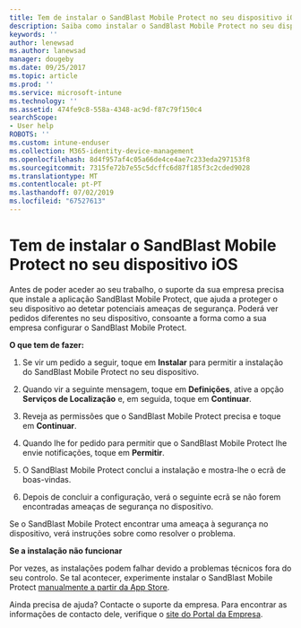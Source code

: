 ```yaml
---
title: Tem de instalar o SandBlast Mobile Protect no seu dispositivo iOS | Documentos da Microsoft
description: Saiba como instalar o SandBlast Mobile Protect no seu dispositivo iOS.
keywords: ''
author: lenewsad
ms.author: lanewsad
manager: dougeby
ms.date: 09/25/2017
ms.topic: article
ms.prod: ''
ms.service: microsoft-intune
ms.technology: ''
ms.assetid: 474fe9c8-558a-4348-ac9d-f87c79f150c4
searchScope:
- User help
ROBOTS: ''
ms.custom: intune-enduser
ms.collection: M365-identity-device-management
ms.openlocfilehash: 8d4f957af4c05a66de4ce4ae7c233eda297153f8
ms.sourcegitcommit: 7315fe72b7e55c5dcffc6d87f185f3c2cded9028
ms.translationtype: MT
ms.contentlocale: pt-PT
ms.lasthandoff: 07/02/2019
ms.locfileid: "67527613"
---
```

# <a name="you-need-to-install-sandblast-mobile-protect-on-your-ios-device"></a>Tem de instalar o SandBlast Mobile Protect no seu dispositivo iOS

Antes de poder aceder ao seu trabalho, o suporte da sua empresa precisa que instale a aplicação SandBlast Mobile Protect, que ajuda a proteger o seu dispositivo ao detetar potenciais ameaças de segurança. Poderá ver pedidos diferentes no seu dispositivo, consoante a forma como a sua empresa configurar o SandBlast Mobile Protect.

**O que tem de fazer:**

1. Se vir um pedido a seguir, toque em **Instalar** para permitir a instalação do SandBlast Mobile Protect no seu dispositivo.

2. Quando vir a seguinte mensagem, toque em **Definições**, ative a opção **Serviços de Localização** e, em seguida, toque em **Continuar**.

3. Reveja as permissões que o SandBlast Mobile Protect precisa e toque em **Continuar**.

4. Quando lhe for pedido para permitir que o SandBlast Mobile Protect lhe envie notificações, toque em **Permitir**.

5. O SandBlast Mobile Protect conclui a instalação e mostra-lhe o ecrã de boas-vindas.

6. Depois de concluir a configuração, verá o seguinte ecrã se não forem encontradas ameaças de segurança no dispositivo.

Se o SandBlast Mobile Protect encontrar uma ameaça à segurança no dispositivo, verá instruções sobre como resolver o problema.

**Se a instalação não funcionar**

Por vezes, as instalações podem falhar devido a problemas técnicos fora do seu controlo. Se tal acontecer, experimente instalar o SandBlast Mobile Protect [manualmente a partir da App Store](https://itunes.apple.com/app/sandblast-mobile-protect/id1006390797).

Ainda precisa de ajuda? Contacte o suporte da empresa. Para encontrar as informações de contacto dele, verifique o [site do Portal da Empresa](https://go.microsoft.com/fwlink/?linkid=2010980).
